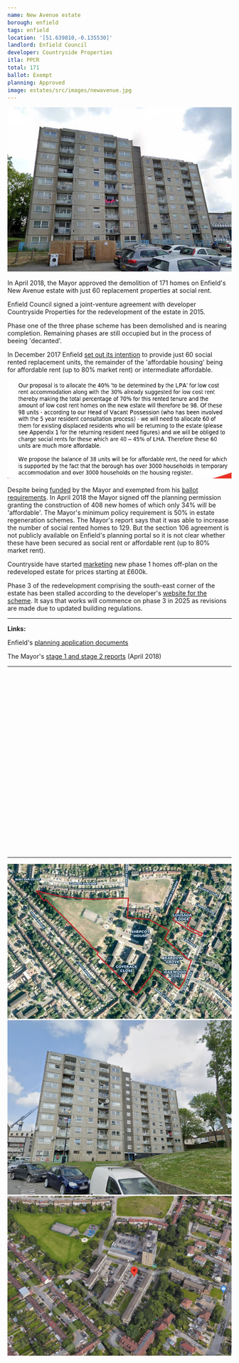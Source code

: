 ```yaml
---
name: New Avenue estate 
borough: enfield
tags: enfield
location: '[51.639810,-0.135530]'
landlord: Enfield Council
developer: Countryside Properties
itla: PPCR
total: 171
ballot: Exempt
planning: Approved
image: estates/src/images/newavenue.jpg
---
```

![New Avenue estate image](src/images/newavenue.jpg)

In April 2018, the Mayor approved the demolition of 171 homes on Enfield's New Avenue estate with just 60 replacement properties at social rent.

Enfield Council signed a joint-venture agreement with developer Countryside Properties for the redevelopment of the estate in 2015.

Phase one of the three phase scheme has been demolished and is nearing completion. Remaining phases are still occupied but in the process of beeing 'decanted'.

In December 2017 Enfield [set out its intention](/images/newavenuesr.pdf) to provide just 60 social rented replacement units, the remainder of the 'affordable housing' being for affordable rent (up to 80% market rent) or intermediate affordable.

![New Avenue estate image](src/images/newavenuesr.png)

Despite being [funded](/approval/funding) by the Mayor and exempted from his [ballot requirements](/approved/ballotrequirements). In April 2018 the Mayor signed off the planning permission granting the construction of 408 new homes of which only 34% will be 'affordable'. The Mayor's minimum policy requirement is 50% in estate regeneration schemes. The Mayor's report says that it was able to increase the number of social rented homes to 129. But the section 106 agreement is not publicly available on Enfield's planning portal so it is not clear whether these have been secured as social rent or affordable rent (up to 80% market rent).

Countryside have started [marketing](https://www.countrysideproperties.com/all-developments/london/new-avenue) new phase 1 homes off-plan on the redeveloped estate for prices starting at £600k.

Phase 3 of the redevelopment comprising the south-east corner of the estate has been stalled according to the developer's [website for the scheme](https://www.countrysidehomes.com/developments/london/new-avenue-oakwood/download-newsletter). It says that works will commence on phase 3 in 2025 as revisions are made due to updated building regulations.

---

__Links:__

Enfield's [planning application documents](https://planningandbuildingcontrol.enfield.gov.uk/online-applications/applicationDetails.do?activeTab=documents&keyVal=O5KV2MJN04Y00)

The Mayor's [stage 1 and stage 2 reports](https://www.london.gov.uk/sites/default/files/public%3A//public%3A//PAWS/media_id_394835///new_avenue_estate_report.pdf) (April 2018)


---

<!------------THE CODE BELOW RENDERS THE MAP - DO NOT EDIT! ---------------------------->

<div id="map" style="width: 100%; height: 400px;"></div>

<script>
  var map = L.map('map').setView({{ location }}, 13);
  L.tileLayer('https://tile.openstreetmap.org/{z}/{x}/{y}.png', {
  maxZoom: 19,
attribution: '&copy; <a href="http://www.openstreetmap.org/copyright">OpenStreetMap</a>'
}).addTo(map);
var circle = L.circle({{ location }}, {
    color: 'red',
    fillColor: '#f03',
    fillOpacity: 0.5,
    radius: 500
}).addTo(map);
</script>

---

 ![New Avenue estate image](src/images/newavenueaerial.png)
  ![New Avenue estate image](src/images/newavenue2.png)
  ![New Avenue estate image](src/images/newavenueaerial2.png)


